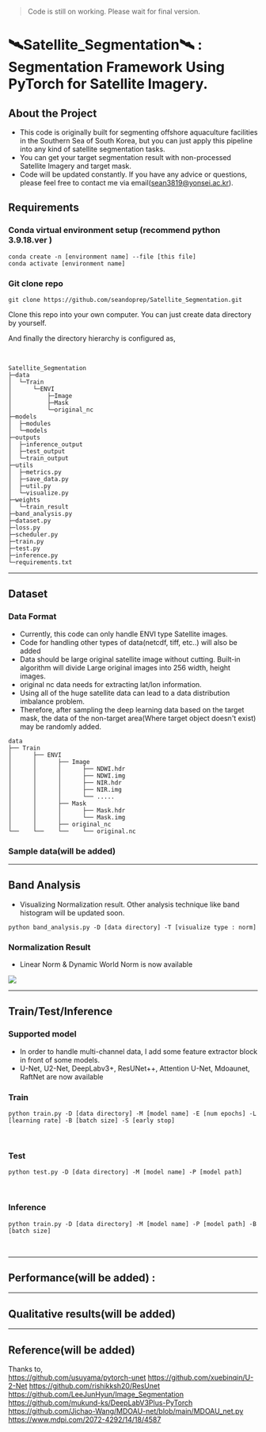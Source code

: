 > Code is still on working. Please wait for final version.

# 🛰️Satellite_Segmentation🛰️ : Segmentation Framework Using PyTorch for Satellite Imagery.

## About the Project
- This code is originally built for segmenting offshore aquaculture facilities in the Southern Sea of South Korea, but you can just apply this pipeline into any kind of satellite segmentation tasks. 
- You can get your target segmentation result with non-processed Satellite Imagery and target mask.
- Code will be updated constantly. If you have any advice or questions, please feel free to contact me via email(sean3819@yonsei.ac.kr).

## Requirements
### Conda virtual environment setup (recommend python 3.9.18.ver )
```
conda create -n [environment name] --file [this file]
conda activate [environment name]
```

### Git clone repo

```
git clone https://github.com/seandoprep/Satellite_Segmentation.git
```

Clone this repo into your own computer. You can just create data directory by yourself. 

And finally the directory hierarchy is configured as,

</br>

```
Satellite_Segmentation
├─data
│  └─Train
│      └─ENVI
│          ├─Image
│          ├─Mask
│          └─original_nc
├─models
│  ├─modules
│  └─models
├─outputs
│  ├─inference_output
│  ├─test_output
│  └─train_output
├─utils
│  ├─metrics.py
│  ├─save_data.py
│  ├─util.py
│  └─visualize.py
├─weights
│  └─train_result
├─band_analysis.py
├─dataset.py
├─loss.py
├─scheduler.py
├─train.py
├─test.py
├─inference.py
└─requirements.txt
```
---

## Dataset
### Data Format
- Currently, this code can only handle ENVI type Satellite images. 
- Code for handling other types of data(netcdf, tiff, etc..) will also be added
- Data should be large original satellite image without cutting. Built-in algorithm will divide Large original images into 256 width, height images.
- original nc data needs for extracting lat/lon information.
- Using all of the huge satellite data can lead to a data distribution imbalance problem. 
- Therefore, after sampling the deep learning data based on the target mask, the data of the non-target area(Where target object doesn't exist) may be randomly added.

```
data
├── Train
│      ├── ENVI
│      │      ├── Image
│      │      │      ├── NDWI.hdr
│      │      │      ├── NDWI.img
│      │      │      ├── NIR.hdr
│      │      │      ├── NIR.img
│      │      │      └── .....
│      │      ├── Mask
│      │      │      ├── Mask.hdr
│      │      │      └── Mask.img
│      │      ├── original_nc
└──    └──    └──    └── original.nc

```

### Sample data(will be added)


---
## Band Analysis
- Visualizing Normalization result. Other analysis technique like band histogram will be updated soon.
```
python band_analysis.py -D [data directory] -T [visualize type : norm]
```

### Normalization Result
- Linear Norm & Dynamic World Norm is now available
<img src="https://github.com/seandoprep/Satellite_Segmentation/images/norm_result.png">

---
## Train/Test/Inference

### Supported model
- In order to handle multi-channel data, I add some feature extractor block in front of some models. 
- U-Net, U2-Net, DeepLabv3+, ResUNet++, Attention U-Net, Mdoaunet, RaftNet are now available

### Train
```
python train.py -D [data directory] -M [model name] -E [num epochs] -L [learning rate] -B [batch size] -S [early stop]
```
</br>

### Test
```
python test.py -D [data directory] -M [model name] -P [model path]
```
</br>

### Inference
```
python train.py -D [data directory] -M [model name] -P [model path] -B [batch size]
```
</br>

---
## Performance(will be added) : 

---
## Qualitative results(will be added)

---
## Reference(will be added)
Thanks to,
</br>
https://github.com/usuyama/pytorch-unet
https://github.com/xuebinqin/U-2-Net
https://github.com/rishikksh20/ResUnet
https://github.com/LeeJunHyun/Image_Segmentation
https://github.com/mukund-ks/DeepLabV3Plus-PyTorch
https://github.com/Jichao-Wang/MDOAU-net/blob/main/MDOAU_net.py
https://www.mdpi.com/2072-4292/14/18/4587